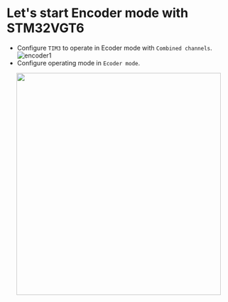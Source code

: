 # Let's start Encoder mode with STM32VGT6
- Configure `TIM3` to operate in Ecoder mode with `Combined channels`.<br>
![encoder1](https://github.com/DNZioo/STM32F407VGT6_Project/assets/132254089/0d7a4b64-6e41-453c-b782-a7810b056783)
- Configure operating mode in `Ecoder mode`.
<p align="center">
  <img width="460" height="500" src="https://github.com/DNZioo/STM32F407VGT6_Project/assets/132254089/6ea32012-d8f6-481c-8a42-a24b7163f7e7">
</p>

